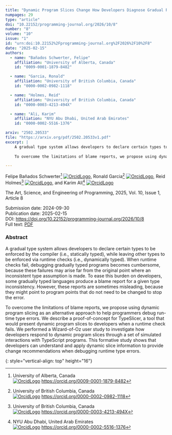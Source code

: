 ```yaml
---
title: "Dynamic Program Slices Change How Developers Diagnose Gradual Run-Time Type Errors"
numpages: 29
type: "article"
doi: "10.22152/programming-journal.org/2026/10/8"
number: "8"
volume: "10"
issue: "1"
id: "urn:doi:10.22152%2Fprogramming-journal.org%2F2026%2F10%2F8"
date: "2025-02-15"
authors: 
  - name: "Bañados Schwerter, Felipe"
    affiliation: "University of Alberta, Canada"
    id: "0009-0001-1879-8482"

  - name: "Garcia, Ronald"
    affiliation: "University of British Columbia, Canada"
    id: "0000-0002-0982-1118"

  - name: "Holmes, Reid"
    affiliation: "University of British Columbia, Canada"
    id: "0000-0003-4213-494X"

  - name: "Ali, Karim"
    affiliation: "NYU Abu Dhabi, United Arab Emirates"
    id: "0000-0002-5516-1376"

arxiv: "2502.20533"
file: "https://arxiv.org/pdf/2502.20533v1.pdf"
excerpt: |
    A gradual type system allows developers to declare certain types to be enforced by the compiler (i.e., statically typed), while leaving other types to be enforced via runtime checks (i.e., dynamically typed). When runtime checks fail, debugging gradually typed programs becomes cumbersome, because these failures may arise far from the original point where an inconsistent type assumption is made. To ease this burden on developers, some gradually typed languages produce a blame report for a given type inconsistency. However, these reports are sometimes misleading, because they might point to program points that do not need to be changed to stop the error.
    
    To overcome the limitations of blame reports, we propose using dynamic program slicing as an alternative approach to help programmers debug run-time type errors. We describe a proof-of-concept for TypeSlicer, a tool that would present dynamic program slices to developers when a runtime check fails. We performed a Wizard-of-Oz user study to investigate how developers respond to dynamic program slices through a set of simulated interactions with TypeScript programs. This formative study shows that developers can understand and apply dynamic slice information to provide change recommendations when debugging runtime type errors.

---
```

Felipe Bañados Schwerter[^1] [![OrcidLogo]](https://orcid.org/0009-0001-1879-8482), Ronald Garcia[^2] [![OrcidLogo]](https://orcid.org/0000-0002-0982-1118), Reid Holmes[^3] [![OrcidLogo]](https://orcid.org/0000-0003-4213-494X), and Karim Ali[^4] [![OrcidLogo]](https://orcid.org/0000-0002-5516-1376)

The Art, Science, and Engineering of Programming, 2025, Vol. 10, Issue 1, Article 8

Submission date: 2024-09-30  
Publication date: 2025-02-15  
DOI: <https://doi.org/10.22152/programming-journal.org/2026/10/8>  
Full text: [PDF](https://arxiv.org/pdf/2502.20533v1.pdf)  


### Abstract

A gradual type system allows developers to declare certain types to be enforced by the compiler (i.e., statically typed), while leaving other types to be enforced via runtime checks (i.e., dynamically typed). When runtime checks fail, debugging gradually typed programs becomes cumbersome, because these failures may arise far from the original point where an inconsistent type assumption is made. To ease this burden on developers, some gradually typed languages produce a blame report for a given type inconsistency. However, these reports are sometimes misleading, because they might point to program points that do not need to be changed to stop the error.

To overcome the limitations of blame reports, we propose using dynamic program slicing as an alternative approach to help programmers debug run-time type errors. We describe a proof-of-concept for TypeSlicer, a tool that would present dynamic program slices to developers when a runtime check fails. We performed a Wizard-of-Oz user study to investigate how developers respond to dynamic program slices through a set of simulated interactions with TypeScript programs. This formative study shows that developers can understand and apply dynamic slice information to provide change recommendations when debugging runtime type errors.


[^1]: University of Alberta, Canada  
    [![OrcidLogo]](https://orcid.org/0009-0001-1879-8482) <https://orcid.org/0009-0001-1879-8482>

[^2]: University of British Columbia, Canada  
    [![OrcidLogo]](https://orcid.org/0000-0002-0982-1118) <https://orcid.org/0000-0002-0982-1118>

[^3]: University of British Columbia, Canada  
    [![OrcidLogo]](https://orcid.org/0000-0003-4213-494X) <https://orcid.org/0000-0003-4213-494X>

[^4]: NYU Abu Dhabi, United Arab Emirates  
    [![OrcidLogo]](https://orcid.org/0000-0002-5516-1376) <https://orcid.org/0000-0002-5516-1376>


[OrcidLogo]: /assets/images/orcid.svg "Orcid Logo"
{: style="vertical-align: top" height="16"}
